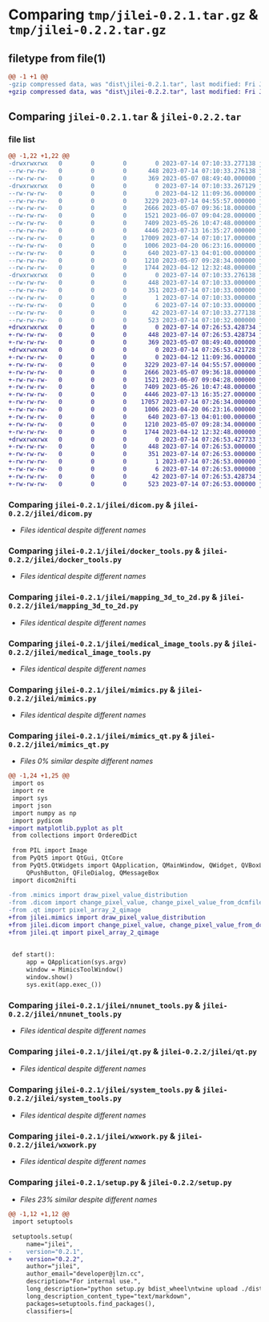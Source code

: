 # Comparing `tmp/jilei-0.2.1.tar.gz` & `tmp/jilei-0.2.2.tar.gz`

## filetype from file(1)

```diff
@@ -1 +1 @@
-gzip compressed data, was "dist\jilei-0.2.1.tar", last modified: Fri Jul 14 07:10:33 2023, max compression
+gzip compressed data, was "dist\jilei-0.2.2.tar", last modified: Fri Jul 14 07:26:53 2023, max compression
```

## Comparing `jilei-0.2.1.tar` & `jilei-0.2.2.tar`

### file list

```diff
@@ -1,22 +1,22 @@
-drwxrwxrwx   0        0        0        0 2023-07-14 07:10:33.277138 jilei-0.2.1/
--rw-rw-rw-   0        0        0      448 2023-07-14 07:10:33.276138 jilei-0.2.1/PKG-INFO
--rw-rw-rw-   0        0        0      369 2023-05-07 08:49:40.000000 jilei-0.2.1/README.md
-drwxrwxrwx   0        0        0        0 2023-07-14 07:10:33.267129 jilei-0.2.1/jilei/
--rw-rw-rw-   0        0        0        0 2023-04-12 11:09:36.000000 jilei-0.2.1/jilei/__init__.py
--rw-rw-rw-   0        0        0     3229 2023-07-14 04:55:57.000000 jilei-0.2.1/jilei/dicom.py
--rw-rw-rw-   0        0        0     2666 2023-05-07 09:36:18.000000 jilei-0.2.1/jilei/docker_tools.py
--rw-rw-rw-   0        0        0     1521 2023-06-07 09:04:28.000000 jilei-0.2.1/jilei/mapping_3d_to_2d.py
--rw-rw-rw-   0        0        0     7409 2023-05-26 10:47:48.000000 jilei-0.2.1/jilei/medical_image_tools.py
--rw-rw-rw-   0        0        0     4446 2023-07-13 16:35:27.000000 jilei-0.2.1/jilei/mimics.py
--rw-rw-rw-   0        0        0    17009 2023-07-14 07:10:17.000000 jilei-0.2.1/jilei/mimics_qt.py
--rw-rw-rw-   0        0        0     1006 2023-04-20 06:23:16.000000 jilei-0.2.1/jilei/nnunet_tools.py
--rw-rw-rw-   0        0        0      640 2023-07-13 04:01:00.000000 jilei-0.2.1/jilei/qt.py
--rw-rw-rw-   0        0        0     1210 2023-05-07 09:28:34.000000 jilei-0.2.1/jilei/system_tools.py
--rw-rw-rw-   0        0        0     1744 2023-04-12 12:32:48.000000 jilei-0.2.1/jilei/wxwork.py
-drwxrwxrwx   0        0        0        0 2023-07-14 07:10:33.276138 jilei-0.2.1/jilei.egg-info/
--rw-rw-rw-   0        0        0      448 2023-07-14 07:10:33.000000 jilei-0.2.1/jilei.egg-info/PKG-INFO
--rw-rw-rw-   0        0        0      351 2023-07-14 07:10:33.000000 jilei-0.2.1/jilei.egg-info/SOURCES.txt
--rw-rw-rw-   0        0        0        1 2023-07-14 07:10:33.000000 jilei-0.2.1/jilei.egg-info/dependency_links.txt
--rw-rw-rw-   0        0        0        6 2023-07-14 07:10:33.000000 jilei-0.2.1/jilei.egg-info/top_level.txt
--rw-rw-rw-   0        0        0       42 2023-07-14 07:10:33.277138 jilei-0.2.1/setup.cfg
--rw-rw-rw-   0        0        0      523 2023-07-14 07:10:32.000000 jilei-0.2.1/setup.py
+drwxrwxrwx   0        0        0        0 2023-07-14 07:26:53.428734 jilei-0.2.2/
+-rw-rw-rw-   0        0        0      448 2023-07-14 07:26:53.428734 jilei-0.2.2/PKG-INFO
+-rw-rw-rw-   0        0        0      369 2023-05-07 08:49:40.000000 jilei-0.2.2/README.md
+drwxrwxrwx   0        0        0        0 2023-07-14 07:26:53.421728 jilei-0.2.2/jilei/
+-rw-rw-rw-   0        0        0        0 2023-04-12 11:09:36.000000 jilei-0.2.2/jilei/__init__.py
+-rw-rw-rw-   0        0        0     3229 2023-07-14 04:55:57.000000 jilei-0.2.2/jilei/dicom.py
+-rw-rw-rw-   0        0        0     2666 2023-05-07 09:36:18.000000 jilei-0.2.2/jilei/docker_tools.py
+-rw-rw-rw-   0        0        0     1521 2023-06-07 09:04:28.000000 jilei-0.2.2/jilei/mapping_3d_to_2d.py
+-rw-rw-rw-   0        0        0     7409 2023-05-26 10:47:48.000000 jilei-0.2.2/jilei/medical_image_tools.py
+-rw-rw-rw-   0        0        0     4446 2023-07-13 16:35:27.000000 jilei-0.2.2/jilei/mimics.py
+-rw-rw-rw-   0        0        0    17057 2023-07-14 07:26:34.000000 jilei-0.2.2/jilei/mimics_qt.py
+-rw-rw-rw-   0        0        0     1006 2023-04-20 06:23:16.000000 jilei-0.2.2/jilei/nnunet_tools.py
+-rw-rw-rw-   0        0        0      640 2023-07-13 04:01:00.000000 jilei-0.2.2/jilei/qt.py
+-rw-rw-rw-   0        0        0     1210 2023-05-07 09:28:34.000000 jilei-0.2.2/jilei/system_tools.py
+-rw-rw-rw-   0        0        0     1744 2023-04-12 12:32:48.000000 jilei-0.2.2/jilei/wxwork.py
+drwxrwxrwx   0        0        0        0 2023-07-14 07:26:53.427733 jilei-0.2.2/jilei.egg-info/
+-rw-rw-rw-   0        0        0      448 2023-07-14 07:26:53.000000 jilei-0.2.2/jilei.egg-info/PKG-INFO
+-rw-rw-rw-   0        0        0      351 2023-07-14 07:26:53.000000 jilei-0.2.2/jilei.egg-info/SOURCES.txt
+-rw-rw-rw-   0        0        0        1 2023-07-14 07:26:53.000000 jilei-0.2.2/jilei.egg-info/dependency_links.txt
+-rw-rw-rw-   0        0        0        6 2023-07-14 07:26:53.000000 jilei-0.2.2/jilei.egg-info/top_level.txt
+-rw-rw-rw-   0        0        0       42 2023-07-14 07:26:53.428734 jilei-0.2.2/setup.cfg
+-rw-rw-rw-   0        0        0      523 2023-07-14 07:26:53.000000 jilei-0.2.2/setup.py
```

### Comparing `jilei-0.2.1/jilei/dicom.py` & `jilei-0.2.2/jilei/dicom.py`

 * *Files identical despite different names*

### Comparing `jilei-0.2.1/jilei/docker_tools.py` & `jilei-0.2.2/jilei/docker_tools.py`

 * *Files identical despite different names*

### Comparing `jilei-0.2.1/jilei/mapping_3d_to_2d.py` & `jilei-0.2.2/jilei/mapping_3d_to_2d.py`

 * *Files identical despite different names*

### Comparing `jilei-0.2.1/jilei/medical_image_tools.py` & `jilei-0.2.2/jilei/medical_image_tools.py`

 * *Files identical despite different names*

### Comparing `jilei-0.2.1/jilei/mimics.py` & `jilei-0.2.2/jilei/mimics.py`

 * *Files identical despite different names*

### Comparing `jilei-0.2.1/jilei/mimics_qt.py` & `jilei-0.2.2/jilei/mimics_qt.py`

 * *Files 0% similar despite different names*

```diff
@@ -1,24 +1,25 @@
 import os
 import re
 import sys
 import json
 import numpy as np
 import pydicom
+import matplotlib.pyplot as plt
 from collections import OrderedDict
 
 from PIL import Image
 from PyQt5 import QtGui, QtCore
 from PyQt5.QtWidgets import QApplication, QMainWindow, QWidget, QVBoxLayout, QHBoxLayout, QLabel, QLineEdit, \
     QPushButton, QFileDialog, QMessageBox
 import dicom2nifti
 
-from .mimics import draw_pixel_value_distribution
-from .dicom import change_pixel_value, change_pixel_value_from_dcmfile, get_dicoms, dicoms_to_nii
-from .qt import pixel_array_2_qimage
+from jilei.mimics import draw_pixel_value_distribution
+from jilei.dicom import change_pixel_value, change_pixel_value_from_dcmfile, get_dicoms, dicoms_to_nii
+from jilei.qt import pixel_array_2_qimage
 
 
 def start():
     app = QApplication(sys.argv)
     window = MimicsToolWindow()
     window.show()
     sys.exit(app.exec_())
```

### Comparing `jilei-0.2.1/jilei/nnunet_tools.py` & `jilei-0.2.2/jilei/nnunet_tools.py`

 * *Files identical despite different names*

### Comparing `jilei-0.2.1/jilei/qt.py` & `jilei-0.2.2/jilei/qt.py`

 * *Files identical despite different names*

### Comparing `jilei-0.2.1/jilei/system_tools.py` & `jilei-0.2.2/jilei/system_tools.py`

 * *Files identical despite different names*

### Comparing `jilei-0.2.1/jilei/wxwork.py` & `jilei-0.2.2/jilei/wxwork.py`

 * *Files identical despite different names*

### Comparing `jilei-0.2.1/setup.py` & `jilei-0.2.2/setup.py`

 * *Files 23% similar despite different names*

```diff
@@ -1,12 +1,12 @@
 import setuptools
 
 setuptools.setup(
     name="jilei",
-    version="0.2.1",
+    version="0.2.2",
     author="jilei",
     author_email="developer@jlzn.cc",
     description="For internal use.",
     long_description="python setup.py bdist_wheel\ntwine upload ./dist/*",
     long_description_content_type="text/markdown",
     packages=setuptools.find_packages(),
     classifiers=[
```


